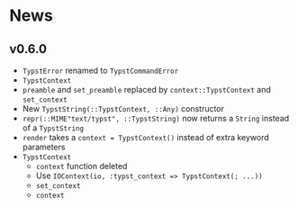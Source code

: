 
# News

## v0.6.0

- `TypstError` renamed to `TypstCommandError`
- `TypstContext`
- `preamble` and `set_preamble` replaced by `context::TypstContext` and `set_context`
- New `TypstString(::TypstContext, ::Any)` constructor
- `repr(::MIME"text/typst", ::TypstString)` now returns a `String` instead of a `TypstString`
- `render` takes a `context = TypstContext()` instead of extra keyword parameters
- `TypstContext`
    - `context` function deleted
    - Use `IOContext(io, :typst_context => TypstContext(; ...))`
    - `set_context`
    - `context`
